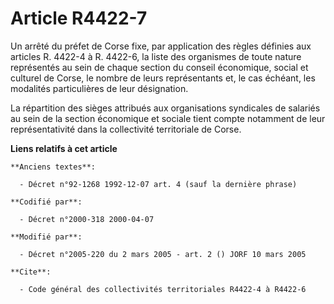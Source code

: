 # Article R4422-7

Un arrêté du préfet de Corse fixe, par application des règles définies aux articles R. 4422-4 à R. 4422-6, la liste des
organismes de toute nature représentés au sein de chaque section du conseil économique, social et culturel de Corse, le
nombre de leurs représentants et, le cas échéant, les modalités particulières de leur désignation.

La répartition des sièges attribués aux organisations syndicales de salariés au sein de la section économique et sociale
tient compte notamment de leur représentativité dans la collectivité territoriale de Corse.

**Liens relatifs à cet article**

	**Anciens textes**:

	  - Décret n°92-1268 1992-12-07 art. 4 (sauf la dernière phrase)

	**Codifié par**:

	  - Décret n°2000-318 2000-04-07

	**Modifié par**:

	  - Décret n°2005-220 du 2 mars 2005 - art. 2 () JORF 10 mars 2005

	**Cite**:

	  - Code général des collectivités territoriales R4422-4 à R4422-6
